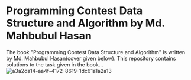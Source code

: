 # Programming Contest Data Structure and Algorithm by Md. Mahbubul Hasan
The book "Programming Contest Data Structure and Algorithm" is written by Md. Mahbubul Hasan(cover given below). This repository contains solutions to the task given in the book...
![a3a2da14-aa4f-4172-8619-1dc61a1a2a13](https://github.com/user-attachments/assets/15c443d3-a7a2-4c7a-86f4-fdb2471642da)
